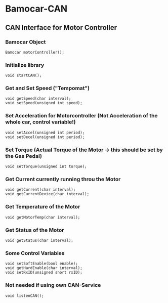 # Bamocar-CAN
## CAN Interface for Motor Controller

### Bamocar Object
    Bamocar motorController();

### Initialize library
    void startCAN();

### Get and Set Speed ("Tempomat")
    void getSpeed(char interval);
    void setSpeed(unsigned int speed);

### Set Acceleration for Motorcontroller (Not Acceleration of the whole car, control variable!)
    void setAccel(unsigned int period);
    void setDecel(unsigned int period);

### Set Torque (Actual Torque of the Motor -> this should be set by the Gas Pedal)
    void setTorque(unsigned int torque);

### Get Current currently running throu the Motor
    void getCurrent(char interval);
    void getCurrentDevice(char interval);

### Get Temperature of the Motor
    void getMotorTemp(char interval);

### Get Status of the Motor
    void getStatus(char interval);

### Some Control Variables
    void setSoftEnable(bool enable);
    void getHardEnable(char interval);
    void setRxID(unsigned short rxID);

### Not needed if using own CAN-Service
    void listenCAN();
